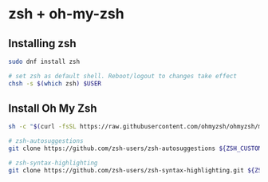 # zsh + oh-my-zsh

## Installing zsh

```sh
sudo dnf install zsh

# set zsh as default shell. Reboot/logout to changes take effect
chsh -s $(which zsh) $USER
```

## Install Oh My Zsh

```sh
sh -c "$(curl -fsSL https://raw.githubusercontent.com/ohmyzsh/ohmyzsh/master/tools/install.sh)"
```

```sh
# zsh-autosuggestions
git clone https://github.com/zsh-users/zsh-autosuggestions ${ZSH_CUSTOM:-~/.oh-my-zsh/custom}/plugins/zsh-autosuggestions

# zsh-syntax-highlighting
git clone https://github.com/zsh-users/zsh-syntax-highlighting.git ${ZSH_CUSTOM:-~/.oh-my-zsh/custom}/plugins/zsh-syntax-highlighting
```
